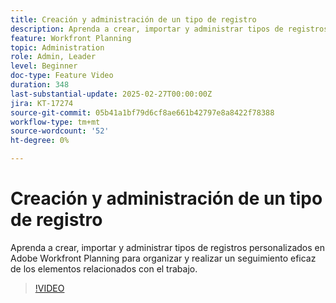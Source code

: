 ```yaml
---
title: Creación y administración de un tipo de registro
description: Aprenda a crear, importar y administrar tipos de registros personalizados en Adobe Workfront Planning para organizar y realizar un seguimiento eficaz de los elementos relacionados con el trabajo.
feature: Workfront Planning
topic: Administration
role: Admin, Leader
level: Beginner
doc-type: Feature Video
duration: 348
last-substantial-update: 2025-02-27T00:00:00Z
jira: KT-17274
source-git-commit: 05b41a1bf79d6cf8ae661b42797e8a8422f78388
workflow-type: tm+mt
source-wordcount: '52'
ht-degree: 0%

---
```



# Creación y administración de un tipo de registro

Aprenda a crear, importar y administrar tipos de registros personalizados en Adobe Workfront Planning para organizar y realizar un seguimiento eficaz de los elementos relacionados con el trabajo.

>[!VIDEO](https://video.tv.adobe.com/v/3448087/?learn=on&enablevpops&captions=spa)
